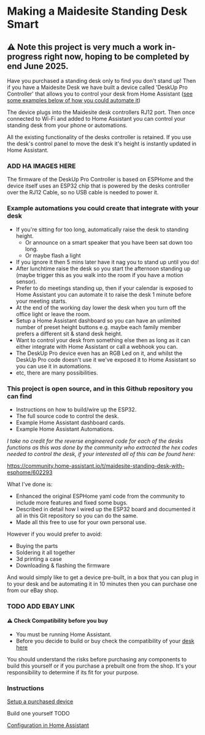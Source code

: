 # Making a Maidesite Standing Desk Smart

## ⚠️ Note this project is very much a work in-progress right now, hoping to be completed by end June 2025. 

Have you purchased a standing desk only to find you don't stand up!  Then if you have a Maidesite Desk we have built a device called 'DeskUp Pro Controller' that allows you to control your desk from Home Assistant ([see some examples below of how you could automate it](#example-automations-you-could-create-that-integrate-with-your-desk))

The device plugs into the Maidesite desk controllers RJ12 port. Then once connected to Wi-Fi and added to Home Assistant you can control your standing desk from your phone or automations. 

All the existing functionality of the desks controller is retained. If you use the desk's control panel to move the desk it's height is instantly updated in Home Assistant.

### ADD HA IMAGES HERE

The firmware of the DeskUp Pro Controller is based on ESPHome and the device itself uses an ESP32 chip that is powered by the desks controller over the RJ12 Cable, so no USB cable is needed to power it.

### Example automations you could create that integrate with your desk
- If you're sitting for too long, automatically raise the desk to standing height.
  - Or announce on a smart speaker that you have been sat down too long.
  - Or maybe flash a light
- If you ignore it then 5 mins later have it nag you to stand up until you do!
- After lunchtime raise the desk so you start the afternoon standing up (maybe trigger this as you walk into the room if you have a motion sensor).
- Prefer to do meetings standing up, then if your calendar is exposed to Home Assistant you can automate it to raise the desk 1 minute before your meeting starts.
- At the end of the working day lower the desk when you turn off the office light or leave the room.
- Setup a Home Assistant dashboard so you can have an unlimited number of preset height buttons e.g. maybe each family member prefers a different sit & stand desk height.
- Want to control your desk from something else then as long as it can either integrate with Home Assistant or call a webhook you can.
- The DeskUp Pro device even has an RGB Led on it, and whilst the DeskUp Pro code doesn't use it we've exposed it to Home Assistant so you can use it in automations.
- etc, there are many possibilities.

### This project is open source, and in this Github repository you can find
- Instructions on how to build/wire up the ESP32.
- The full source code to control the desk.
- Example Home Assistant dashboard cards.
- Example Home Assistant Automations.

_I take no credit for the reverse engineered code for each of the desks functions as this was done by the community who extracted the hex codes needed to control the desk, if your interested all of this can be found here:_

https://community.home-assistant.io/t/maidesite-standing-desk-with-esphome/602293


What I've done is:
- Enhanced the original ESPHome yaml code from the community to include more features and fixed some bugs.
- Described in detail how I wired up the ESP32 board and documented it all in this Git repository so you can do the same.  
- Made all this free to use for your own personal use.

However if you would prefer to avoid:
- Buying the parts
- Soldering it all together
- 3d printing a case
- Downloading & flashing the firmware

And would simply like to get a device pre-built, in a box that you can plug in to your desk and be automating it in 10 minutes then you can purchase one from our eBay shop.

### TODO ADD EBAY LINK

#### ⚠️ Check Compatibility before you buy
- You must be running Home Assistant.
- Before you decide to build or buy check the compatibility of your [desk here](docs/compatibility.md)

You should understand the risks before purchasing any components to build this yourself or if you purchase a prebuilt one from the shop. It's your responsibility to determine if its fit for your purpose. 


### Instructions
[Setup a purchased device](docs/setup/README.md)

Build one yourself TODO

[Configuration in Home Assistant](docs/configuration/README.md)


